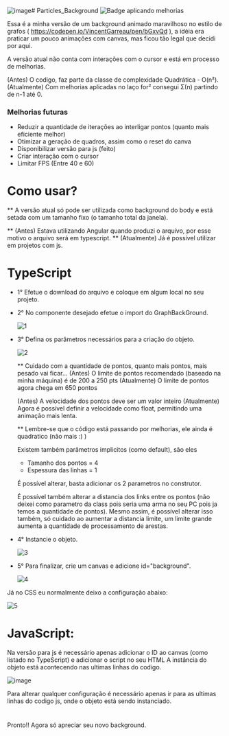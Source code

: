 ![image](https://github.com/CostaJoseff/Particles_Background/assets/97255656/eb8f1f53-e502-446a-a6a2-ca85a69bfe56)# Particles_Background
![Badge aplicando melhorias](https://img.shields.io/badge/Status-Aplicando_melhorias-orange)

Essa é a minha versão de um background animado maravilhoso no estilo de grafos ( https://codepen.io/VincentGarreau/pen/bGxvQd ), a idéia era praticar um pouco animações com canvas, mas ficou tão legal que decidi por aqui.

A versão atual não conta com interações com o cursor e está em processo de melhorias.

(Antes) O codigo, faz parte da classe de complexidade Quadrática - O(n²).
(Atualmente) Com melhorias aplicadas no laço for² consegui Σ(n) partindo de n-1 até 0.

### Melhorias futuras

- Reduzir a quantidade de iterações ao interligar pontos (quanto mais eficiente melhor)
- Otimizar a geração de quadros, assim como o reset do canva
- Disponibilizar versão para js (feito)
- Criar interação com o cursor
- Limitar FPS (Entre 40 e 60)

# Como usar?

** A versão atual só pode ser utilizada como background do body e está setada com um tamanho fixo (o tamanho total da janela).

** (Antes) Estava utilizando Angular quando produzi o arquivo, por esse motivo o arquivo será em typescript.
** (Atualmente) Já é possível utilizar em projetos com js.

# TypeScript

- 1° Efetue o download do arquivo e coloque em algum local no seu projeto.
- 2° No componente desejado efetue o import do GraphBackGround.
  
  ![1](https://github.com/CostaJoseff/Particles_Background/assets/97255656/944597c8-5417-4265-8bc0-69a9b25506be)

- 3° Defina os parâmetros necessários para a criação do objeto.
  
  ![2](https://github.com/CostaJoseff/Particles_Background/assets/97255656/cd0dbfcc-fdfb-4b79-9dde-e08a196f8a97)
  
  ** Cuidado com a quantidade de pontos, quanto mais pontos, mais pesado vai ficar...
  (Antes) O limite de pontos recomendado (baseado na minha máquina) é de 200 a 250 pts
  (Atualmente) O limite de pontos agora chega em 650 pontos

  (Antes) A velocidade dos pontos deve ser um valor inteiro
  (Atualmente) Agora é possível definir a velocidade como float, permitindo uma animação mais lenta.
  
  ** Lembre-se que o código está passando por melhorias, ele ainda é quadratico (não mais :) )
  
  Existem também parâmetros implicitos (como default), são eles
    - Tamanho dos pontos = 4
    - Espessura das linhas = 1
      
  É possível alterar, basta adicionar os 2 parametros no construtor.

  É possível também alterar a distancia dos links entre os pontos (não deixei como parametro da class pois seria uma arma no seu PC pois ja temos a quantidade de pontos).
  Mesmo assim, é possível alterar isso também, só cuidado ao aumentar a distancia limite, um limite grande aumenta a quantidade de processamento de arestas.
  
- 4° Instancie o objeto.
  
  ![3](https://github.com/CostaJoseff/Particles_Background/assets/97255656/01e09e1d-c119-4e25-a792-d1ebbcfae975)

  
- 5° Para finalizar, crie um canvas e adicione id="background".
  
  ![4](https://github.com/CostaJoseff/Particles_Background/assets/97255656/00649653-cb6f-4358-8e8f-a731d97d12f2)

  
Já no CSS eu normalmente deixo a configuração abaixo:

  ![5](https://github.com/CostaJoseff/Particles_Background/assets/97255656/ba5afc00-f15b-40e8-94c7-5a8251871f1d)

# JavaScript:

Na versão para js é necessário apenas adicionar o ID ao canvas (como listado no TypeScript) e adicionar o script no seu HTML
A instância do objeto está acontecendo nas ultimas linhas do codigo.

![image](https://github.com/CostaJoseff/Particles_Background/assets/97255656/184bf65d-7086-4f7b-afa5-d04945b15a80)

Para alterar qualquer configuração é necessário apenas ir para as ultimas linhas do codigo js, onde o objeto está sendo instanciado.

#
Pronto!!
Agora só apreciar seu novo background.


